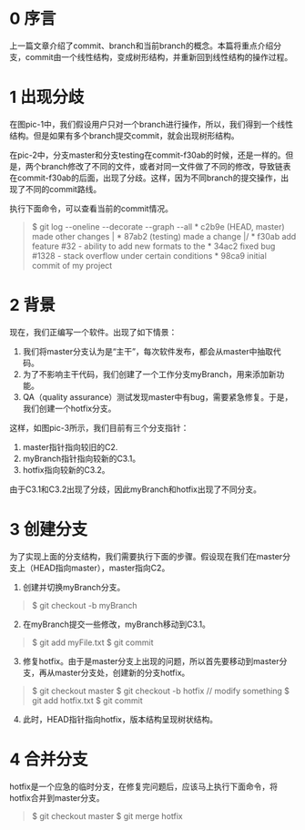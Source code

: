 # 0 序言
上一篇文章介绍了commit、branch和当前branch的概念。本篇将重点介绍分支，commit由一个线性结构，变成树形结构，并重新回到线性结构的操作过程。


# 1 出现分歧
在图pic-1中，我们假设用户只对一个branch进行操作，所以，我们得到一个线性结构。但是如果有多个branch提交commit，就会出现树形结构。

在pic-2中，分支master和分支testing在commit-f30ab的时候，还是一样的。但是，两个branch修改了不同的文件，或者对同一文件做了不同的修改，导致链表在commit-f30ab的后面，出现了分歧。这样，因为不同branch的提交操作，出现了不同的commit路线。

执行下面命令，可以查看当前的commit情况。

> $ git log --oneline --decorate --graph --all
\* c2b9e (HEAD, master) made other changes
| * 87ab2 (testing) made a change
|/
\* f30ab add feature \#32 - ability to add new formats to the
\* 34ac2 fixed bug \#1328 - stack overflow under certain conditions
\* 98ca9 initial commit of my project

# 2 背景
现在，我们正编写一个软件。出现了如下情景：

1. 我们将master分支认为是“主干”，每次软件发布，都会从master中抽取代码。
2. 为了不影响主干代码，我们创建了一个工作分支myBranch，用来添加新功能。
3. QA（quality assurance）测试发现master中有bug，需要紧急修复。于是，我们创建一个hotfix分支。

这样，如图pic-3所示，我们目前有三个分支指针：
1. master指针指向较旧的C2.
2. myBranch指针指向较新的C3.1。
3. hotfix指向较新的C3.2。

由于C3.1和C3.2出现了分歧，因此myBranch和hotfix出现了不同分支。

# 3 创建分支
为了实现上面的分支结构，我们需要执行下面的步骤。假设现在我们在master分支上（HEAD指向master），master指向C2。

1. 创建并切换myBranch分支。
> $ git checkout -b myBranch

2. 在myBranch提交一些修改，myBranch移动到C3.1。
> $ git add myFile.txt
> $ git commit

3. 修复hotfix。由于是master分支上出现的问题，所以首先要移动到master分支，再从master分支处，创建新的分支hotfix。
> $ git checkout master
> $ git checkout -b hotfix
> // modify something
> $ git add hotfix.txt
> $ git commit

4. 此时，HEAD指针指向hotfix，版本结构呈现树状结构。

# 4 合并分支
hotfix是一个应急的临时分支，在修复完问题后，应该马上执行下面命令，将hotfix合并到master分支。
> $ git checkout master
> $ git merge hotfix
